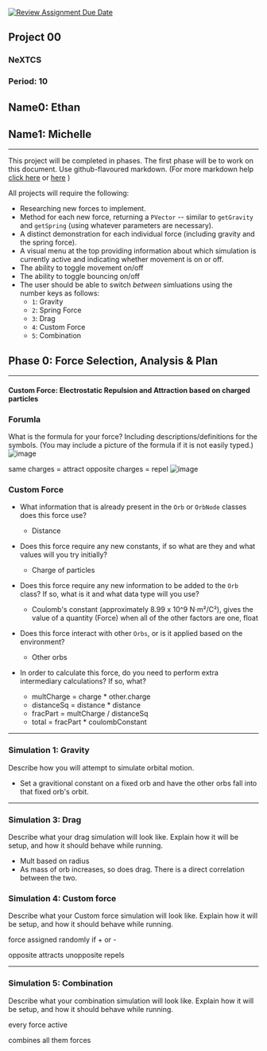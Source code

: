 [![Review Assignment Due Date](https://classroom.github.com/assets/deadline-readme-button-22041afd0340ce965d47ae6ef1cefeee28c7c493a6346c4f15d667ab976d596c.svg)](https://classroom.github.com/a/gbHItYk9)
## Project 00
### NeXTCS
### Period: 10
## Name0: Ethan
## Name1: Michelle
---

This project will be completed in phases. The first phase will be to work on this document. Use github-flavoured markdown. (For more markdown help [click here](https://github.com/adam-p/markdown-here/wiki/Markdown-Cheatsheet) or [here](https://docs.github.com/en/get-started/writing-on-github/getting-started-with-writing-and-formatting-on-github/basic-writing-and-formatting-syntax) )

All projects will require the following:
- Researching new forces to implement.
- Method for each new force, returning a `PVector`  -- similar to `getGravity` and `getSpring` (using whatever parameters are necessary).
- A distinct demonstration for each individual force (including gravity and the spring force).
- A visual menu at the top providing information about which simulation is currently active and indicating whether movement is on or off.
- The ability to toggle movement on/off
- The ability to toggle bouncing on/off
- The user should be able to switch _between_ simluations using the number keys as follows:
  - `1`: Gravity
  - `2`: Spring Force
  - `3`: Drag
  - `4`: Custom Force
  - `5`: Combination


## Phase 0: Force Selection, Analysis & Plan
---------- 

#### Custom Force: Electrostatic Repulsion and Attraction based on charged particles

### Forumla
What is the formula for your force? Including descriptions/definitions for the symbols. (You may include a picture of the formula if it is not easily typed.)
![image](https://github.com/user-attachments/assets/217499d0-364f-4e1e-842e-988b0220046f)

same charges = attract
opposite charges = repel
![image](https://github.com/user-attachments/assets/ebae679f-943e-4d03-a28f-ad18fb502add)


### Custom Force
- What information that is already present in the `Orb` or `OrbNode` classes does this force use?
  - Distance 

- Does this force require any new constants, if so what are they and what values will you try initially?
  - Charge of particles

- Does this force require any new information to be added to the `Orb` class? If so, what is it and what data type will you use?
  - Coulomb's constant (approximately 8.99 x 10^9 N⋅m²/C²), gives the value of a quantity (Force) when all of the other factors are one, float

- Does this force interact with other `Orbs`, or is it applied based on the environment?
  - Other orbs

- In order to calculate this force, do you need to perform extra intermediary calculations? If so, what?
  - multCharge = charge * other.charge
  - distanceSq = distance * distance
  - fracPart = multCharge / distanceSq
  - total = fracPart * coulombConstant


--- 

### Simulation 1: Gravity
Describe how you will attempt to simulate orbital motion.
- Set a gravitional constant on a fixed orb and have the other orbs fall into that fixed orb's orbit.

--- 

### Simulation 3: Drag
Describe what your drag simulation will look like. Explain how it will be setup, and how it should behave while running.
- Mult based on radius
- As mass of orb increases, so does drag. There is a direct correlation between the two.

### Simulation 4: Custom force
Describe what your Custom force simulation will look like. Explain how it will be setup, and how it should behave while running.

force assigned randomly if + or -

opposite attracts unopposite repels

--- 

### Simulation 5: Combination
Describe what your combination simulation will look like. Explain how it will be setup, and how it should behave while running.

every force active

combines all them forces
